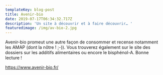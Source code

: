 ```yaml
---
templateKey: blog-post
title: Avenir-bio
date: 2019-07-17T06:34:32.717Z
description: 'Un site à découvrir et à faire découvrir… '
featuredimage: /img/av-bio-2.jpg
---
```

Avenir-bio promeut une autre façon de consommer et recense notamment les AMAP (dont la nôtre ! ;-)). Vous trouverez également sur le site des dossiers sur les additifs alimentaires ou encore le bisphénol-A. Bonne lecture ! 

https://www.avenir-bio.fr/
